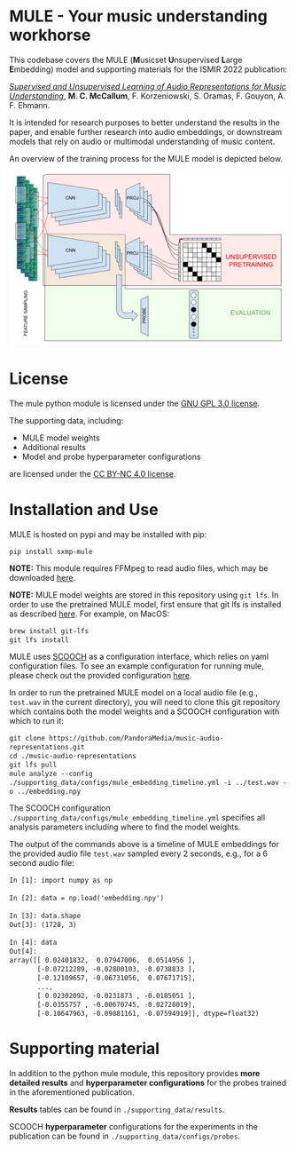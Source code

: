 # MULE - Your music understanding workhorse

This codebase covers the MULE (**M**usicset **U**nsupervised **L**arge **E**mbedding) model and supporting materials for the ISMIR 2022 publication:

[*Supervised and Unsupervised Learning of Audio Representations for Music Understanding*](https://arxiv.org/abs/2210.03799), **M. C. McCallum**, F. Korzeniowski, S. Oramas, F. Gouyon, A. F. Ehmann.

It is intended for research purposes to better understand the results in the paper, and enable further research into audio embeddings, or downstream models that rely on audio or multimodal understanding of music content.

An overview of the training process for the MULE model is depicted below.

![MULE model](/img/MULEDiagram.png?raw=true)

# License

The mule python module is licensed under the [GNU GPL 3.0 license](https://www.gnu.org/licenses/gpl-3.0.en.html).

The supporting data, including:

 - MULE model weights
 - Additional results
 - Model and probe hyperparameter configurations

are licensed under the [CC BY-NC 4.0 license](https://creativecommons.org/licenses/by-nc/4.0/legalcode).

# Installation and Use

MULE is hosted on pypi and may be installed with pip:

```
pip install sxmp-mule
```

**NOTE:** This module requires FFMpeg to read audio files, which may be downloaded [here](https://ffmpeg.org/download.html).

**NOTE:** MULE model weights are stored in this repository using `git lfs`. In order to use the pretrained MULE model, first ensure that git lfs is installed as described [here](https://git-lfs.github.com/). For example, on MacOS:

```
brew install git-lfs
git lfs install
```

MULE uses [SCOOCH](https://github.com/PandoraMedia/scooch) as a configuration interface, which relies on yaml configuration files. To see an example configuration for running mule, please check out the provided configuration [here](/supporting_data/configs/mule_embedding_timeline.yml).

In order to run the pretrained MULE model on a local audio file (e.g., `test.wav` in the current directory), you will need to clone this git repository which contains both the model weights and a SCOOCH configuration with which to run it:

```
git clone https://github.com/PandoraMedia/music-audio-representations.git
cd ./music-audio-representations
git lfs pull
mule analyze --config ./supporting_data/configs/mule_embedding_timeline.yml -i ../test.wav -o ../embedding.npy
```

The SCOOCH configuration `./supporting_data/configs/mule_embedding_timeline.yml` specifies all analysis parameters including where to find the model weights.

The output of the commands above is a timeline of MULE embeddings for the provided audio file `test.wav` sampled every 2 seconds, e.g., for a 6 second audio file:

```
In [1]: import numpy as np

In [2]: data = np.load('embedding.npy')

In [3]: data.shape
Out[3]: (1728, 3)

In [4]: data
Out[4]: 
array([[ 0.02401832,  0.07947006,  0.0514956 ],
       [-0.07212289, -0.02800103, -0.0738833 ],
       [-0.12109657, -0.06731056,  0.07671715],
       ...,
       [ 0.02302092, -0.0231873 , -0.0185051 ],
       [-0.0355757 , -0.00670745, -0.02728019],
       [-0.10647963, -0.09881161, -0.07594919]], dtype=float32)
```

# Supporting material

In addition to the python mule module, this repository provides **more detailed results** and **hyperparameter configurations** for the probes trained in the aforementioned publication.

**Results** tables can be found in `./supporting_data/results`.

SCOOCH **hyperparameter** configurations for the experiments in the publication can be found in `./supporting_data/configs/probes`.
